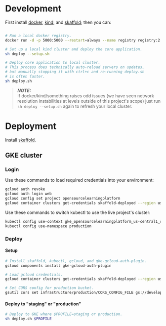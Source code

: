 # Development

First install [docker](https://docs.docker.com/get-docker/),
[kind](https://kind.sigs.k8s.io/docs/user/quick-start), and
[skaffold](https://skaffold.dev/docs/install/); then you can:

```sh

# Run a local docker registry.
docker run -d -p 5000:5000 --restart=always --name registry registry:2

# Set up a local kind cluster and deploy the core application.
sh deploy --setup.sh

# Deploy core application to local cluster.
# This process does technically auto-reload servers on updates,
# but manually stopping it with ctrl+c and re-running deploy.sh
# is often faster.
sh deploy.sh
```

> **_NOTE:_**<br>
> If docker/kind/something raises odd issues (we have seen
> network resolution instabilities at levels outside of this
> project's scope) just run ```sh deploy --setup.sh``` again to
> refresh your local cluster.

# Deployment

Install [skaffold](https://skaffold.dev/docs/install/).

## GKE cluster

### Login

Use these commands to load required credentials into your
environment:

```sh
gcloud auth revoke
gcloud auth login web
gcloud config set project opensourcelearningplatform
gcloud container clusters get-credentials skaffold-deployed --region us-central1
```

Use these commands to switch kubectl to use the live project's
cluster:

```sh
kubectl config use-context gke_opensourcelearningplatform_us-central1_skaffold-deployed
kubectl config use-namespace production
```

### Deploy

#### Setup

```sh
# Install skaffold, kubectl, gcloud, and gke-gcloud-auth-plugin.
gcloud components install gke-gcloud-auth-plugin

# Load gcloud credentials.
gcloud container clusters get-credentials skaffold-deployed --region us-central1

# Set CORS config for production bucket.
gsutil cors set infrastructure/production/CORS_CONFIG_FILE gs://development-bucket-opensourcelearningplatform
```

#### Deploy to "staging" or "production"

```sh
# Deploy to GKE where $PROFILE=staging or production.
sh deploy.sh $PROFILE
```
